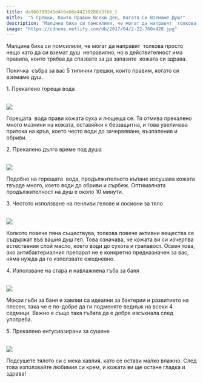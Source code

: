 ```yaml
---
title: da966799245d4f6e66e44230288d3fb6_t
mitle:  "5 Грешки, Които Правим Всеки Ден, Когато Си Вземаме Душ!"
description: "Малцина биха си помсилили, че могат да направят  толкова просто нещо като да си вземат душ  неправилно, но в действителност има правила, които трябва да спазвате за "
image: "https://cdnone.netlify.com/db/2017/04/2-22-760x428.jpg"
---
```


 <p>Малцина биха си помсилили, че могат да направят  толкова просто нещо като да си вземат душ  неправилно, но в действителност има правила, които трябва да спазвате за да запазите  кожата си здрава.</p>      <p>Поничка  събра за вас 5 типични грешки, които правим, когато си взимаме душ.</p> <p>1. Прекалено гореща вода</p> <p> <br/><img src="https://cdnone.netlify.com/db/2017/04/2-22-760x428.jpg"/><br/></p>      <p>Горещата  вода прави кожата суха и лющеща се. Тя отмива прекалено много мазнини на кожата, оставяйки я беззащитна, и това увеличава притока на кръв, което често води до зачервяване, възпаления и обриви.</p>  <p>2. Прекалено дълго време под душа</p> <p> <br/><img src="https://cdnone.netlify.com/db/2017/04/Screen-Shot-2017-04-13-at-5.05.49-PM.png"/></p> <p>Подобно на горещата  вода, продължителното къпане изсушава кожата твърде много, което води до обриви и сърбеж. Оптималната продължителност на душ е около 10 минути.</p>      <p>3. Честото използване на пенливи гелове и лосиони за тяло</p> <p> <br/><img src="https://cdnone.netlify.com/db/2017/04/3-22.jpg"/><br/></p> <p>Колкото повече пяна съществува, толкова повече активни вещества се съдържат във вашия душ гел. Това означава, че кожата ви си изчерпва естествения слой масло, което води до сухота и грапавост. Освен това, ако антибактериалния препарат не е конкретно предназначен за вас, няма нужда да го използвате ежедневно.</p>  <p>4. Използване на стара и навлажнена гъба за баня</p> <p> <br/><img src="https://cdnone.netlify.com/db/2017/04/Screen-Shot-2017-04-13-at-5.04.54-PM.png"/></p> <p>Мокри гъби за баня и хавлии са идеални за бактерии и развитието на плесен, така че е по-добре да ги подменяте веднъж на всеки 4 седмици. Важно е също така гъбата да е добре изсъхнала след употреба.</p>       <p>5. Прекалено ентусиазирани за сушене</p> <p> <br/><img src="https://cdnone.netlify.com/db/2017/04/Screen-Shot-2017-04-13-at-5.09.21-PM-760x759.png"/></p> <p>Подсушете тялото си с мека хавлия, като се остави малко влажно. След това използвайте любимия си крем, и кожата ви ще остане гладка и здрава!</p>       